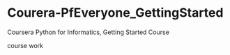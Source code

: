 # Courera-PfEveryone_GettingStarted
Coursera Python for Informatics, Getting Started Course

course work
